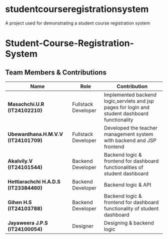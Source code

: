 # studentcourseregistrationsystem
A project used for demonstrating a student course registration system
# Student-Course-Registration-System
##  Team Members & Contributions  
| Name                           | Role                           | Contribution                         |
|--------------------------------|--------------------------------|--------------------------------------|
| **Masachchi.U.R (IT24102210)**  | Fullstack Developer             | Implemented backend logic,servlets and jsp pages for login and student dashboard functionality |
| **Ubewardhana.H.M.V.V (IT24101709)** | Fullstack Developer              | Developed the teacher management system with backend and JSP frontend      |
| **Akalvily.V (IT24101544)**     | Backend Developer              | Backend logic & frontend for dashboard functionalities of student dashboard       |
| **Hettiarachchi H.A.D.S (IT23384460)** |  Backend Developer   | Backend logic & API  |
| **Gihen H.S (IT24103788)**      |  Backend Developer       | Backend logic & frontend for dashboard functionality of student dashboard        |
| **Jayaweera J.P.S (IT24100054)** | Designer           | Designing & backend logic     |
